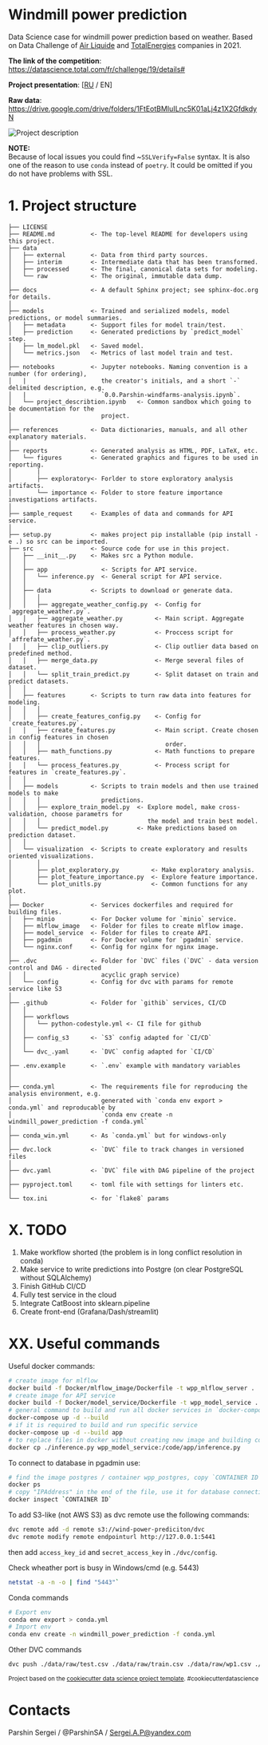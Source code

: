 Windmill power prediction 
==============================

Data Science case for windmill power prediction based on weather. Based on Data Challenge of [Air Liquide](https://www.airliquide.com/) and [TotalEnergies](https://totalenergies.com/) companies in 2021.

__The link of the competition__: https://datascience.total.com/fr/challenge/19/details#

__Project presentation__: [[RU](https://docs.google.com/presentation/d/1_LnCRoTVObppkohVuFIcRWabu_nkG4Dc6QPrGgQGpPQ/edit#slide=id.p1) / EN]

__Raw data__: https://drive.google.com/drive/folders/1FtEotBMIuILnc5K01aLj4z1X2GfdkdyN

![Project description](./.readme/project_description.jpg)

__NOTE:__  
Because of local issues you could find ~`SSLVerify=False` syntax. It is also one of the reason to use `conda` instead of `poetry`. It could be omitted if you do not have problems with SSL.

# 1. Project structure

    ├── LICENSE
    ├── README.md          <- The top-level README for developers using this project.
    ├── data
    │   ├── external       <- Data from third party sources.
    │   ├── interim        <- Intermediate data that has been transformed.
    │   ├── processed      <- The final, canonical data sets for modeling.
    │   └── raw            <- The original, immutable data dump.
    │
    ├── docs               <- A default Sphinx project; see sphinx-doc.org for details.
    │
    ├── models             <- Trained and serialized models, model predictions, or model summaries.
    │   ├── metadata       <- Support files for model train/test.
    │   ├── prediction     <- Generated predictions by `predict_model` step.
    │   ├── lm_model.pkl   <- Saved model.
    │   └── metrics.json   <- Metrics of last model train and test.
    │
    ├── notebooks          <- Jupyter notebooks. Naming convention is a number (for ordering),
    │   |                     the creator's initials, and a short `-` delimited description, e.g.
    │   |                     `0.0.Parshin-windfarms-analysis.ipynb`.
    │   └── project_describtion.ipynb   <- Common sandbox which going to be documentation for the 
    │                         project.
    │
    ├── references         <- Data dictionaries, manuals, and all other explanatory materials.
    │
    ├── reports            <- Generated analysis as HTML, PDF, LaTeX, etc.
    │   └── figures        <- Generated graphics and figures to be used in reporting.
    │       |
    │       ├── exploratory<- Forlder to store exploratory analysis artifacts.
    │       └── importance <- Folder to store feature importance investigations artifacts.
    │
    ├── sample_request     <- Examples of data and commands for API service. 
    │
    ├── setup.py           <- makes project pip installable (pip install -e .) so src can be imported.
    ├── src                <- Source code for use in this project.
    │   ├── __init__.py    <- Makes src a Python module.
    │   │
    │   ├── app               <- Scripts for API service.
    │   │   └── inference.py  <- General script for API service.
    │   │
    │   ├── data           <- Scripts to download or generate data.
    │   │   │ 
    │   │   ├── aggregate_weather_config.py  <- Config for `aggregate_weather.py`.
    │   │   ├── aggregate_weather.py         <- Main script. Aggregate weather features in chosen way.
    │   │   ├── process_weather.py           <- Proccess script for `affrefate_weather.py`.
    │   │   ├── clip_outliers.py             <- Clip outlier data based on predefined method.
    │   │   ├── merge_data.py                <- Merge several files of dataset.
    │   │   └── split_train_predict.py       <- Split dataset on train and predict datasets.
    │   │
    │   ├── features       <- Scripts to turn raw data into features for modeling.
    │   │   │ 
    │   │   ├── create_features_config.py    <- Config for `create_features.py`.
    │   │   ├── create_features.py           <- Main script. Create chosen in config features in chosen 
    │   │   │                                   order.
    │   │   ├── math_functions.py            <- Math functions to prepare features.
    │   │   └── process_features.py          <- Process script for features in `create_features.py`.
    │   │
    │   ├── models         <- Scripts to train models and then use trained models to make
    │   │   │                 predictions.
    │   │   ├── explore_train_model.py  <- Explore model, make cross-validation, choose parametrs for
    │   │   │                              the model and train best model.    
    │   │   └── predict_model.py        <- Make predictions based on prediction dataset.
    │   │
    │   └── visualization  <- Scripts to create exploratory and results oriented visualizations.
    │       │ 
    │       ├── plot_exploratory.py         <- Make exploratory analysis.
    │       ├── plot_feature_importance.py  <- Explore feature importance.
    │       └── plot_unitls.py              <- Common functions for any plot.
    │
    ├── Docker             <- Services dockerfiles and required for building files.
    │   ├── minio          <- For Docker volume for `minio` service.
    │   ├── mlflow_image   <- Folder for files to create mlflow image.
    │   ├── model_service  <- Folder for files to create API.
    │   ├── pgadmin        <- For Docker volume for `pgadmin` service.
    │   └── nginx.conf     <- Config for nginx for nginx image.
    │
    ├── .dvc               <- Folder for `DVC` files (`DVC` - data version control and DAG - directed 
    │   │                     acyclic graph service)
    │   └── config         <- Config for dvc with params for remote service like S3
    │
    ├── .github            <- Folder for `githib` services, CI/CD
    │   │                     
    │   ├── workflows
    │   │   └── python-codestyle.yml <- CI file for github
    │   │
    │   ├── config_s3      <- `S3` config adapted for `CI/CD`
    │   │
    │   └── dvc_.yaml      <- `DVC` config adapted for `CI/CD`
    │
    ├── .env.example       <- `.env` example with mandatory variables 
    │
    │
    ├── conda.yml          <- The requirements file for reproducing the analysis environment, e.g.
    │                         generated with `conda env export > conda.yml` and reproducable by 
    │                         `conda env create -n windmill_power_prediction -f conda.yml`
    │
    ├── conda_win.yml      <- As `conda.yml` but for windows-only
    │
    ├── dvc.lock           <- `DVC` file to track changes in versioned files
    │
    ├── dvc.yaml           <- `DVC` file with DAG pipeline of the project 
    │    
    ├── pyproject.toml     <- toml file with settings for linters etc.
    │    
    └── tox.ini            <- for `flake8` params

# X. TODO

1. Make workflow shorted (the problem is in long conflict resolution in conda)
2. Make service to write predictions into Postgre (on clear PostgreSQL without SQLAlchemy)
3. Finish GitHub CI/CD
4. Fully test service in the cloud
5. Integrate CatBoost into sklearn.pipeline
6. Create front-end (Grafana/Dash/streamlit)

# XX. Useful commands
Useful docker commands:
```bash
# create image for mlflow
docker build -f Docker/mlflow_image/Dockerfile -t wpp_mlflow_server .
# create image for API service
docker build -f Docker/model_service/Dockerfile -t wpp_model_service .
# general command to build and run all docker services in `docker-compose.yml`
docker-compose up -d --build
# if it is required to build and run specific service
docker-compose up -d --build app
# to replace files in docker without creating new image and building container
docker cp ./inference.py wpp_model_service:/code/app/inference.py
```

To connect to database in pgadmin use:
```bash
# find the image postgres / container wpp_postgres, copy `CONTAINER ID`
docker ps
# copy "IPAddress" in the end of the file, use it for database connection in `pgadmin`
docker inspect `CONTAINER ID`
```

To add S3-like (not AWS S3) as dvc remote use the following commands:
```bash
dvc remote add -d remote s3://wind-power-prediciton/dvc
dvc remote modify remote endpointurl http://127.0.0.1:5441
```
then add `access_key_id` and `secret_access_key` in `./dvc/config`.

Check wheather port is busy in Windows/cmd (e.g. 5443)
```bash
netstat -a -n -o | find "5443"`
```

Conda commands
```bash
# Export env
conda env export > conda.yml
# Import env
conda env create -n windmill_power_prediction -f conda.yml
```

Other DVC commands
```bash
dvc push ./data/raw/test.csv ./data/raw/train.csv ./data/raw/wp1.csv ./data/raw/wp2.csv ./data/raw/wp3.csv ./data/raw/wp4.csv ./data/raw/wp5.csv ./data/raw/wp6.csv
```

<p><small>Project based on the <a target="_blank" href="https://drivendata.github.io/cookiecutter-data-science/">cookiecutter data science project template</a>. #cookiecutterdatascience</small></p>

# Contacts
Parshin Sergei / @ParshinSA / Sergei.A.P@yandex.com
